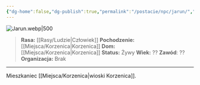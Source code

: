 ```yaml
---
{"dg-home":false,"dg-publish":true,"permalink":"/postacie/npc/jarun/","dgPassFrontmatter":true}
---
```


![Jarun.webp|500](/img/user/Vault/Grafiki/NPC/Jarun.webp)

> **Rasa:** [[Rasy/Ludzie\|Człowiek]]
> **Pochodzenie:** [[Miejsca/Korzenica\|Korzenica]]
> **Dom:** [[Miejsca/Korzenica\|Korzenica]]
> **Status:** Żywy
> **Wiek:** ??
> **Zawód**: ??
> **Organizacja:** Brak

---

Mieszkaniec [[Miejsca/Korzenica\|wioski Korzenica]].
